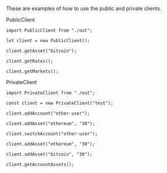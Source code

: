These are examples of how to use the public and private clients.

PublicClient
```
import PublicClient from "./out";

let client = new PublicClient();

client.getAsset("bitcoin");

client.getRates();

client.getMarkets();

```



PrivateClient
```
import PrivateClient from "./out";

const client = new PrivateClient("test");

client.addAccount("other-user");

client.addAsset("ethereum", "30");

client.switchAccount("other-user");

client.addAsset("ethereum", "30");

client.addAsset("bitcoin", "30");

client.getAccountAssets();
```